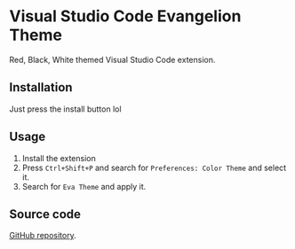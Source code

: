 [comment]: <> (This is the README.md for the Visual studio marketplace)
# Visual Studio Code Evangelion Theme
Red, Black, White themed Visual Studio Code extension.

## Installation
Just press the install button lol

## Usage
1. Install the extension
2. Press `Ctrl+Shift+P` and search for `Preferences: Color Theme` and select it.
3. Search for `Eva Theme` and apply it.

## Source code
[GitHub repository](https://github.com/Spark4444/VsCodeEvangelionTheme).